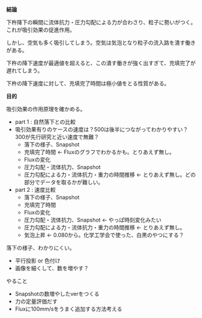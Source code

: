 **結論**  

下杵降下の瞬間に流体抗力・圧力勾配による力が合わさり、粒子に勢いがつく。これが吸引効果の促進作用。

しかし、空気も多く吸引してしまう。空気は気泡となり粒子の流入路を潰す働きがある。

下杵の降下速度が最適値を超えると、この潰す働きが強く出すぎて、充填完了が遅れてしまう。

下杵の降下速度に対して、充填完了時間は極小値をとる性質がある。



**目的**  

吸引効果の作用原理を確かめる。



* part 1 : 自然落下との比較
* 吸引効果有りのケースの速度は？500は後半につながってわかりやすい？300が先行研究と近い速度で無難？
  * 落下の様子、Snapshot
  * 充填完了時間 <- Fluxのグラフでわかるかも。とりあえず無し。
  * Fluxの変化
  * 圧力勾配・流体抗力、Snapshot
  * 圧力勾配による力・流体抗力・重力の時間推移 <- とりあえず無し。どの部分でデータを取るかが難しい。
* part 2 : 速度比較
  * 落下の様子、Snapshot
  * 充填完了時間
  * Fluxの変化
  * 圧力勾配・流体抗力、Snapshot <- やっぱ時刻変化みたい
  * 圧力勾配による力・流体抗力・重力の時間推移 <- とりあえず無し。
  * 気泡上昇 <- 0.080から。化学工学会で使った、白黒のやつにする？





落下の様子、わかりにくい。

* 平行投影 or 色付け
* 画像を細くして、数を増やす？



やること

* Snapshotの数増やしたverをつくる
* 力の定量評価だす
* Fluxに100mm/sをうまく追加する方法考える